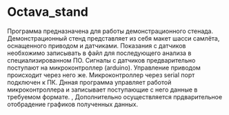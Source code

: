 # Octava_stand
Программа предназначена для работы демонстрационного стенада.
Демонстрационный стенд представляет из себя макет шасси самлёта, оснащенного приводом и датчиками. 
Показания с датчиков необхожимо записывать в файл для последующего анализа в специализированном ПО.
Сигналы с датчиков предварительно поступают на микроконтроллер (arduino).
Управление приводом происходит через него же. 
Микроконтроллер через serial порт подключен к ПК.
Днная программа управляет работой микроконтроллера и записывает поступающие с него данные в требуемом формате. ,
Дополнительно осуществляется прдварительное отобрадение графиков полученных данных. 
